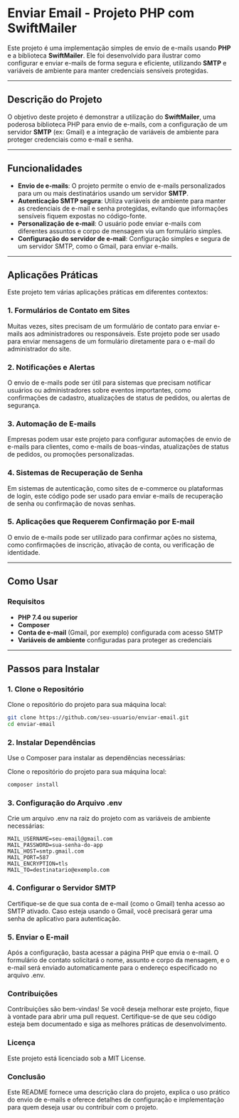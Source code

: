 # Enviar Email - Projeto PHP com SwiftMailer

Este projeto é uma implementação simples de envio de e-mails usando **PHP** e a biblioteca **SwiftMailer**. Ele foi desenvolvido para ilustrar como configurar e enviar e-mails de forma segura e eficiente, utilizando **SMTP** e variáveis de ambiente para manter credenciais sensíveis protegidas.

---

## Descrição do Projeto

O objetivo deste projeto é demonstrar a utilização do **SwiftMailer**, uma poderosa biblioteca PHP para envio de e-mails, com a configuração de um servidor **SMTP** (ex: Gmail) e a integração de variáveis de ambiente para proteger credenciais como e-mail e senha.

---

## Funcionalidades

- **Envio de e-mails**: O projeto permite o envio de e-mails personalizados para um ou mais destinatários usando um servidor **SMTP**.
- **Autenticação SMTP segura**: Utiliza variáveis de ambiente para manter as credenciais de e-mail e senha protegidas, evitando que informações sensíveis fiquem expostas no código-fonte.
- **Personalização de e-mail**: O usuário pode enviar e-mails com diferentes assuntos e corpo de mensagem via um formulário simples.
- **Configuração do servidor de e-mail**: Configuração simples e segura de um servidor SMTP, como o Gmail, para enviar e-mails.

---

## Aplicações Práticas

Este projeto tem várias aplicações práticas em diferentes contextos:

### 1. Formulários de Contato em Sites
Muitas vezes, sites precisam de um formulário de contato para enviar e-mails aos administradores ou responsáveis. Este projeto pode ser usado para enviar mensagens de um formulário diretamente para o e-mail do administrador do site.

### 2. Notificações e Alertas
O envio de e-mails pode ser útil para sistemas que precisam notificar usuários ou administradores sobre eventos importantes, como confirmações de cadastro, atualizações de status de pedidos, ou alertas de segurança.

### 3. Automação de E-mails
Empresas podem usar este projeto para configurar automações de envio de e-mails para clientes, como e-mails de boas-vindas, atualizações de status de pedidos, ou promoções personalizadas.

### 4. Sistemas de Recuperação de Senha
Em sistemas de autenticação, como sites de e-commerce ou plataformas de login, este código pode ser usado para enviar e-mails de recuperação de senha ou confirmação de novas senhas.

### 5. Aplicações que Requerem Confirmação por E-mail
O envio de e-mails pode ser utilizado para confirmar ações no sistema, como confirmações de inscrição, ativação de conta, ou verificação de identidade.

---

## Como Usar

### Requisitos

- **PHP 7.4 ou superior**
- **Composer**
- **Conta de e-mail** (Gmail, por exemplo) configurada com acesso SMTP
- **Variáveis de ambiente** configuradas para proteger as credenciais

---

## Passos para Instalar

### 1. Clone o Repositório

Clone o repositório do projeto para sua máquina local:

```bash
git clone https://github.com/seu-usuario/enviar-email.git
cd enviar-email
```

### 2.  Instalar Dependências
Use o Composer para instalar as dependências necessárias:

Clone o repositório do projeto para sua máquina local:
```bash
composer install
```

### 3. Configuração do Arquivo .env
Crie um arquivo .env na raiz do projeto com as variáveis de ambiente necessárias:

```env
MAIL_USERNAME=seu-email@gmail.com
MAIL_PASSWORD=sua-senha-do-app
MAIL_HOST=smtp.gmail.com
MAIL_PORT=587
MAIL_ENCRYPTION=tls
MAIL_TO=destinatario@exemplo.com
```

### 4. Configurar o Servidor SMTP
Certifique-se de que sua conta de e-mail (como o Gmail) tenha acesso ao SMTP ativado. Caso esteja usando o Gmail, você precisará gerar uma senha de aplicativo para autenticação.

### 5. Enviar o E-mail
Após a configuração, basta acessar a página PHP que envia o e-mail. O formulário de contato solicitará o nome, assunto e corpo da mensagem, e o e-mail será enviado automaticamente para o endereço especificado no arquivo .env.


### Contribuições
Contribuições são bem-vindas! Se você deseja melhorar este projeto, fique à vontade para abrir uma pull request. Certifique-se de que seu código esteja bem documentado e siga as melhores práticas de desenvolvimento.

### Licença
Este projeto está licenciado sob a MIT License.

### Conclusão
Este README fornece uma descrição clara do projeto, explica o uso prático do envio de e-mails e oferece detalhes de configuração e implementação para quem deseja usar ou contribuir com o projeto.
